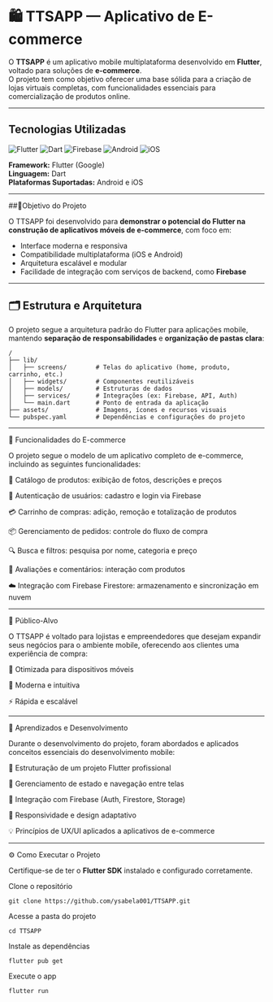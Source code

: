 # 🛍️ TTSAPP — Aplicativo de E-commerce

O **TTSAPP** é um aplicativo mobile multiplataforma desenvolvido em **Flutter**, voltado para soluções de **e-commerce**.  
O projeto tem como objetivo oferecer uma base sólida para a criação de lojas virtuais completas, com funcionalidades essenciais para comercialização de produtos online.

---

## Tecnologias Utilizadas

![Flutter](https://img.shields.io/badge/Flutter-02569B?style=for-the-badge&logo=flutter&logoColor=white)
![Dart](https://img.shields.io/badge/Dart-0175C2?style=for-the-badge&logo=dart&logoColor=white)
![Firebase](https://img.shields.io/badge/Firebase-FFCA28?style=for-the-badge&logo=firebase&logoColor=black)
![Android](https://img.shields.io/badge/Android-3DDC84?style=for-the-badge&logo=android&logoColor=white)
![iOS](https://img.shields.io/badge/iOS-000000?style=for-the-badge&logo=apple&logoColor=white)

**Framework:** Flutter (Google)  
**Linguagem:** Dart  
**Plataformas Suportadas:** Android e iOS  

---

##📍Objetivo do Projeto

O TTSAPP foi desenvolvido para **demonstrar o potencial do Flutter na construção de aplicativos móveis de e-commerce**, com foco em:

- Interface moderna e responsiva  
- Compatibilidade multiplataforma (iOS e Android)  
- Arquitetura escalável e modular  
- Facilidade de integração com serviços de backend, como **Firebase**

---

## 🗂️ Estrutura e Arquitetura

O projeto segue a arquitetura padrão do Flutter para aplicações mobile, mantendo **separação de responsabilidades** e **organização de pastas clara**:
```
/
├── lib/
│   ├── screens/        # Telas do aplicativo (home, produto, carrinho, etc.)
│   ├── widgets/        # Componentes reutilizáveis
│   ├── models/         # Estruturas de dados
│   ├── services/       # Integrações (ex: Firebase, API, Auth)
│   └── main.dart       # Ponto de entrada da aplicação
├── assets/             # Imagens, ícones e recursos visuais
└── pubspec.yaml        # Dependências e configurações do projeto
```
---
💼 Funcionalidades do E-commerce

O projeto segue o modelo de um aplicativo completo de e-commerce, incluindo as seguintes funcionalidades:

🛒 Catálogo de produtos: exibição de fotos, descrições e preços

👤 Autenticação de usuários: cadastro e login via Firebase

💳 Carrinho de compras: adição, remoção e totalização de produtos

📦 Gerenciamento de pedidos: controle do fluxo de compra

🔍 Busca e filtros: pesquisa por nome, categoria e preço

💬 Avaliações e comentários: interação com produtos

☁️ Integração com Firebase Firestore: armazenamento e sincronização em nuvem

---

👥 Público-Alvo

O TTSAPP é voltado para lojistas e empreendedores que desejam expandir seus negócios para o ambiente mobile, oferecendo aos clientes uma experiência de compra:

📱 Otimizada para dispositivos móveis

🎨 Moderna e intuitiva

⚡ Rápida e escalável

---

🧠 Aprendizados e Desenvolvimento

Durante o desenvolvimento do projeto, foram abordados e aplicados conceitos essenciais do desenvolvimento mobile:

🧱 Estruturação de um projeto Flutter profissional

🔄 Gerenciamento de estado e navegação entre telas

🔐 Integração com Firebase (Auth, Firestore, Storage)

📏 Responsividade e design adaptativo

💡 Princípios de UX/UI aplicados a aplicativos de e-commerce

---

⚙️ Como Executar o Projeto

Certifique-se de ter o **Flutter SDK** instalado e configurado corretamente.

Clone o repositório
````
git clone https://github.com/ysabela001/TTSAPP.git
````

Acesse a pasta do projeto
````
cd TTSAPP
````

Instale as dependências
````
flutter pub get
````

Execute o app
````
flutter run
````

